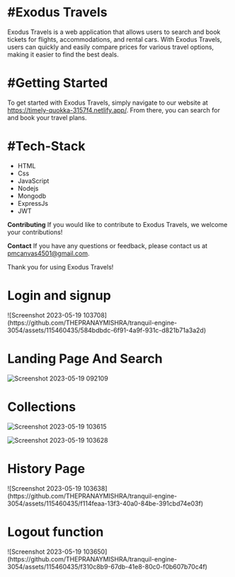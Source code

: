 <h1>#Exodus Travels</h1>

Exodus Travels is a web application that allows users to search and book tickets for flights, accommodations, and rental cars. With Exodus Travels, users can quickly and easily compare prices for various travel options, making it easier to find the best deals.

<h1>#Getting Started</h1>

To get started with Exodus Travels, simply navigate to our website at https://timely-quokka-3157f4.netlify.app/. From there, you can search for and book your travel plans.

<h1>#Tech-Stack</h1>

- HTML
- Css
- JavaScript
- Nodejs
- Mongodb
- ExpressJs
- JWT

**Contributing**
If you would like to contribute to Exodus Travels, we welcome your contributions!

**Contact**
If you have any questions or feedback, please contact us at pmcanvas4501@gmail.com.

Thank you for using Exodus Travels!

<h1>Login and signup </h1>
![Screenshot 2023-05-19 103708](https://github.com/THEPRANAYMISHRA/tranquil-engine-3054/assets/115460435/584bdbdc-6f91-4a9f-931c-d821b71a3a2d)
<h1>Landing Page And Search</h1>

![Screenshot 2023-05-19 092109](https://github.com/THEPRANAYMISHRA/tranquil-engine-3054/assets/115460435/548fd596-e605-46b7-837c-0f03c7048698)
<h1>Collections</h1>

![Screenshot 2023-05-19 103615](https://github.com/THEPRANAYMISHRA/tranquil-engine-3054/assets/115460435/12234df6-3630-4bb1-a5a1-48f76096c905)

![Screenshot 2023-05-19 103628](https://github.com/THEPRANAYMISHRA/tranquil-engine-3054/assets/115460435/db7066d0-abc9-4846-8630-e9b554d74796)
<h1>History Page</h1>
![Screenshot 2023-05-19 103638](https://github.com/THEPRANAYMISHRA/tranquil-engine-3054/assets/115460435/f114feaa-13f3-40a0-84be-391cbd74e03f)
<h1>Logout function</h1>
![Screenshot 2023-05-19 103650](https://github.com/THEPRANAYMISHRA/tranquil-engine-3054/assets/115460435/f310c8b9-67db-41e8-80c0-f0b607b70c4f)
